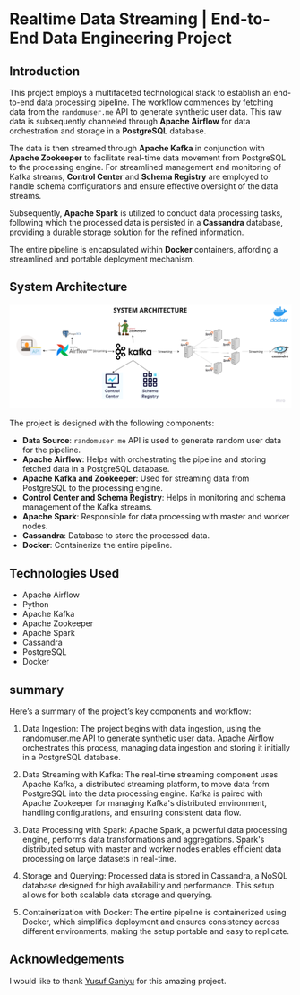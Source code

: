 # Realtime Data Streaming | End-to-End Data Engineering Project

## Introduction 
This project employs a multifaceted technological stack to establish an end-to-end data processing pipeline. The workflow commences by fetching data from the `randomuser.me` API to generate synthetic user data. This raw data is subsequently channeled through **Apache Airflow** for data orchestration and storage in a **PostgreSQL** database. 

The data is then streamed through **Apache Kafka** in conjunction with **Apache Zookeeper** to facilitate real-time data movement from PostgreSQL to the processing engine. For streamlined management and monitoring of Kafka streams, **Control Center** and **Schema Registry** are employed to handle schema configurations and ensure effective oversight of the data streams.

Subsequently, **Apache Spark** is utilized to conduct data processing tasks, following which the processed data is persisted in a **Cassandra** database, providing a durable storage solution for the refined information.

The entire pipeline is encapsulated within **Docker** containers, affording a streamlined and portable deployment mechanism. 

## System Architecture

![System Architecture](https://github.com/korikana037/realtime-data-streaming/blob/main/Data%20engineering%20architecture.png)

The project is designed with the following components:
- **Data Source**:  `randomuser.me` API is used to generate random user data for the pipeline.
- **Apache Airflow**: Helps with orchestrating the pipeline and storing fetched data in a PostgreSQL database.
- **Apache Kafka and Zookeeper**: Used for streaming data from PostgreSQL to the processing engine.
- **Control Center and Schema Registry**: Helps in monitoring and schema management of the Kafka streams.
- **Apache Spark**: Responsible for data processing with master and worker nodes.
- **Cassandra**: Database to store the processed data.
- **Docker**: Containerize the entire pipeline.

## Technologies Used

- Apache Airflow
- Python
- Apache Kafka
- Apache Zookeeper
- Apache Spark
- Cassandra
- PostgreSQL
- Docker


## summary
Here’s a summary of the project’s key components and workflow:

1. Data Ingestion: The project begins with data ingestion, using the randomuser.me API to generate synthetic user data. Apache Airflow orchestrates this process, managing data ingestion and storing it initially in a PostgreSQL database.

2. Data Streaming with Kafka: The real-time streaming component uses Apache Kafka, a distributed streaming platform, to move data from PostgreSQL into the data processing engine. Kafka is paired with Apache Zookeeper for managing Kafka's distributed environment, handling configurations, and ensuring consistent data flow.

3. Data Processing with Spark: Apache Spark, a powerful data processing engine, performs data transformations and aggregations. Spark's distributed setup with master and worker nodes enables efficient data processing on large datasets in real-time.

4. Storage and Querying: Processed data is stored in Cassandra, a NoSQL database designed for high availability and performance. This setup allows for both scalable data storage and querying.

5. Containerization with Docker: The entire pipeline is containerized using Docker, which simplifies deployment and ensures consistency across different environments, making the setup portable and easy to replicate.

## Acknowledgements
I would like to thank [Yusuf Ganiyu](https://www.linkedin.com/in/yusuf-ganiyu-b90140107/) for this amazing project. 
